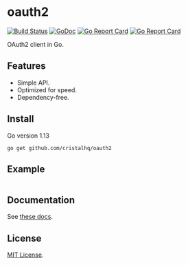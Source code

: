 # oauth2

[![Build Status][travis-img]][travis-url]
[![GoDoc][doc-img]][doc-url]
[![Go Report Card][reportcard-img]][reportcard-url]
[![Go Report Card][coverage-img]][coverage-url]

OAuth2 client in Go.

## Features

* Simple API.
* Optimized for speed.
* Dependency-free.

## Install

Go version 1.13

```
go get github.com/cristalhq/oauth2
```

## Example

```go
```

## Documentation

See [these docs](https://godoc.org/github.com/cristalhq/oauth2).

## License

[MIT License](LICENSE).

[travis-img]: https://travis-ci.org/cristalhq/oauth2.svg?branch=master
[travis-url]: https://travis-ci.org/cristalhq/oauth2
[doc-img]: https://godoc.org/github.com/cristalhq/oauth2?status.svg
[doc-url]: https://godoc.org/github.com/cristalhq/oauth2
[reportcard-img]: https://goreportcard.com/badge/cristalhq/oauth2
[reportcard-url]: https://goreportcard.com/report/cristalhq/oauth2
[coverage-img]: https://coveralls.io/repos/github/cristalhq/oauth2/badge.svg?branch=master
[coverage-url]: https://coveralls.io/github/cristalhq/oauth2?branch=master
